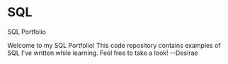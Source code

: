 # SQL
SQL Portfolio

Welcome to my SQL Portfolio! This code repository contains examples of SQL I've written while learning. Feel free to take a look!
--Desirae
